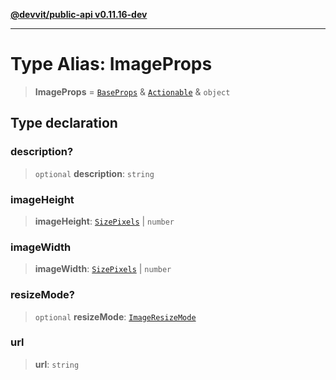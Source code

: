 [**@devvit/public-api v0.11.16-dev**](../../../../../../README.md)

---

# Type Alias: ImageProps

> **ImageProps** = [`BaseProps`](BaseProps.md) & [`Actionable`](Actionable.md) & `object`

## Type declaration

### description?

> `optional` **description**: `string`

### imageHeight

> **imageHeight**: [`SizePixels`](SizePixels.md) \| `number`

### imageWidth

> **imageWidth**: [`SizePixels`](SizePixels.md) \| `number`

### resizeMode?

> `optional` **resizeMode**: [`ImageResizeMode`](ImageResizeMode.md)

### url

> **url**: `string`
